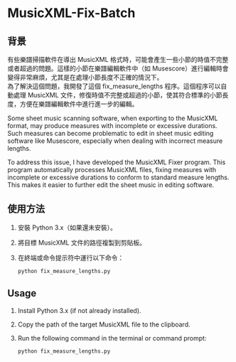# MusicXML-Fix-Batch

## 背景

有些樂譜掃描軟件在導出 MusicXML 格式時，可能會產生一些小節的時值不完整或者超過的問題。這樣的小節在樂譜編輯軟件中（如 Musescore）進行編輯時會變得非常麻煩，尤其是在處理小節長度不正確的情況下。  
為了解決這個問題，我開發了這個 fix_measure_lengths 程序。這個程序可以自動處理 MusicXML 文件，修復時值不完整或超過的小節，使其符合標準的小節長度，方便在樂譜編輯軟件中進行進一步的編輯。  
  
Some sheet music scanning software, when exporting to the MusicXML format, may produce measures with incomplete or excessive durations. Such measures can become problematic to edit in sheet music editing software like Musescore, especially when dealing with incorrect measure lengths.  
  
To address this issue, I have developed the MusicXML Fixer program. This program automatically processes MusicXML files, fixing measures with incomplete or excessive durations to conform to standard measure lengths. This makes it easier to further edit the sheet music in editing software.  

## 使用方法

1. 安裝 Python 3.x（如果還未安裝）。
2. 將目標 MusicXML 文件的路徑複製到剪貼板。
3. 在終端或命令提示符中運行以下命令：

   ```bash
   python fix_measure_lengths.py

## Usage

1. Install Python 3.x (if not already installed).
2. Copy the path of the target MusicXML file to the clipboard.
3. Run the following command in the terminal or command prompt:

   ```bash
   python fix_measure_lengths.py
